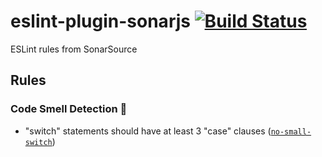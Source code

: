 # eslint-plugin-sonarjs [![Build Status](https://travis-ci.org/SonarSource/eslint-plugin-sonarjs.svg?branch=master)](https://travis-ci.org/SonarSource/eslint-plugin-sonarjs)

ESLint rules from SonarSource

## Rules

### Code Smell Detection :pig:

* "switch" statements should have at least 3 "case" clauses ([`no-small-switch`])

[`no-small-switch`]: ./docs/rules/no-small-switch.md
